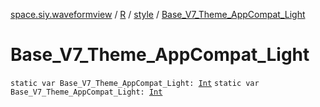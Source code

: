 [space.siy.waveformview](../../index.md) / [R](../index.md) / [style](index.md) / [Base_V7_Theme_AppCompat_Light](./-base_-v7_-theme_-app-compat_-light.md)

# Base_V7_Theme_AppCompat_Light

`static var Base_V7_Theme_AppCompat_Light: `[`Int`](https://kotlinlang.org/api/latest/jvm/stdlib/kotlin/-int/index.html)
`static var Base_V7_Theme_AppCompat_Light: `[`Int`](https://kotlinlang.org/api/latest/jvm/stdlib/kotlin/-int/index.html)